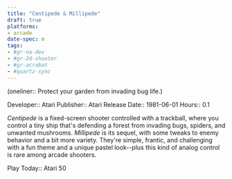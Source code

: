 ```yaml
---
title: "Centipede & Millipede"
draft: true
platforms:
- arcade
date-spec: m
tags:
- #gr-na-dev 
- #gr-2d-shooter 
- #gr-acrobat 
- #quartz-sync
---
```


(oneliner:: Protect your garden from invading bug life.)

Developer:: Atari
Publisher:: Atari
Release Date:: 1981-06-01
Hours:: 0.1

*Centipede* is a fixed-screen shooter controlled with a trackball, where you control a tiny ship that's defending a forest from invading bugs, spiders, and unwanted mushrooms. *Millipede* is its sequel, with some tweaks to enemy behavior and a bit more variety. They're simple, frantic, and challenging with a fun theme and a unique pastel look--plus this kind of analog control is rare among arcade shooters.

Play Today:: Atari 50